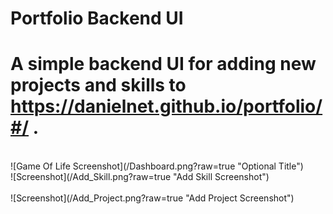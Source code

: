 # Portfolio Backend UI
# A simple backend UI for adding new projects and skills to https://danielnet.github.io/portfolio/#/ .

<br>
![Game Of Life Screenshot](/Dashboard.png?raw=true "Optional Title")

<br>
![Screenshot](/Add_Skill.png?raw=true "Add Skill Screenshot")
<br>

<br>
![Screenshot](/Add_Project.png?raw=true "Add Project Screenshot")
